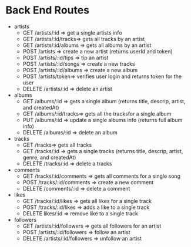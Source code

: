 # Back End Routes

* artists
  * GET /artists/:id => get a single artists info
  * GET /artists/:id/tracks=> gets all tracks by an artist
  * GET /artists/:id/albums => gets all albums by an artist
  * POST /artists => create a new artist (returns userId and token)
  * POST /artists/:id/tips => tip an artist
  * POST /artists/:id/songs => create a new tracks
  * POST /artists/:id/albums => create a new album
  * POST /artists/token=> verifies user login and returns token for the user
  * DELETE /artists/:id => delete an artist
* albums
  * GET /albums/:id => gets a single album (returns title, descrip, artist, and createdAt)
  * GET /albums/:id/tracks=> gets all the tracksfor a single album
  * PUT /albums/:id => update a single albums info (returns full album info)
  * DELETE /albums/:id => delete an album
* tracks
  * GET /tracks=> gets all tracks
  * GET /tracks/:id => gets a single tracks (returns title, descrip, artist, genre, and createdAt)
  * DELETE /tracks/:id => delete a tracks
* comments
  * GET /tracks/:id/comments => gets all comments for a single song
  * POST /tracks/:id/comments => create a new comment
  * DELETE /comments/:id => delete a comment
* likes
  * GET /tracks/:id/likes => gets all likes for a single track
  * POST /tracks/:id/likes => adds a like to a single track
  * DELETE likes/:id => remove like to a single track
* followers
  * GET /artists/:id/followers => gets all followers for an artist
  * POST /artists/:id/followers => follow an artist
  * DELETE /artists/:id/followers => unfollow an artist
